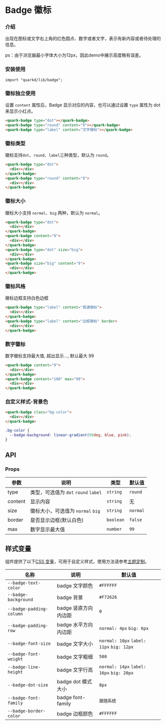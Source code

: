 # Badge 徽标

### 介绍

出现在图标或文字右上角的红色圆点、数字或者文字，表示有新内容或者待处理的信息。

ps：由于浏览器最小字体大小为12px，因此demo中展示高度略有误差。

### 安装使用

```tsx
import "quarkd/lib/badge";
```

### 徽标独立使用

设置 `content` 属性后，Badge 显示对应的内容，也可以通过设置 `type` 属性为 dot 来显示小红点。

```html
<quark-badge type="dot"></quark-badge>
<quark-badge type="round" content="9"></quark-badge>
<quark-badge type="label" content="文字徽标"></quark-badge>
```

### 徽标类型

徽标支持`dot`、`round`、`label`三种类型，默认为 `round`。

```html
<quark-badge type="dot">
  <div></div>
</quark-badge>
<quark-badge type="round" content="9">
  <div></div>
</quark-badge>
```

### 徽标大小

徽标大小支持 `normal`、`big` 两种，默认为 `normal`。

```html
<quark-badge type="dot">
  <div></div>
</quark-badge>
<quark-badge content="9">
  <div></div>
</quark-badge>
<quark-badge type="dot" size="big">
  <div></div>
</quark-badge>
<quark-badge size="big" content="9">
  <div></div>
</quark-badge>
```

### 徽标风格

徽标边框支持白色边框

```html
<quark-badge type="label" content="普通徽标">
  <div></div>
</quark-badge>
<quark-badge type="label" content="边框徽标" border>
  <div></div>
</quark-badge>
```

### 数字徽标

数字徽标支持最大值, 超出显示..., 默认最大 99

```html
<quark-badge content="9">
  <div></div>
</quark-badge>
<quark-badge content="100" max="99">
  <div></div>
</quark-badge>
```

### 自定义样式-背景色

```html
<quark-badge class="bg-color">
  <div></div>
</quark-badge>
```

```css
.bg-color {
  --badge-background: linear-gradient(90deg, blue, pink);
}
```

## API

### Props

| 参数    | 说明                                 | 类型      | 默认值   |
| ------- | ------------------------------------ | --------- | -------- |
| type    | 类型，可选值为 `dot` `round` `label` | `string`  | `round`  |
| content | 显示内容                             | `string`  | 无       |
| size    | 徽标大小，可选值为 `normal` `big`    | `string`  | `normal` |
| border  | 是否显示边框(默认白色)               | `boolean` | `false`  |
| max     | 数字显示最大值                       | `number`  | `99`     |

## 样式变量

组件提供了以下[CSS 变量](https://developer.mozilla.org/zh-CN/docs/Web/CSS/Using_CSS_custom_properties)，可用于自定义样式，使用方法请参考[主题定制](#/zh-CN/guide/theme)。

| 名称                     | 说明                 | 默认值     |
| ------------------------ | -------------------- | ---------- |
| `--badge-text-color`     | badge 文字颜色       | `#FFFFFF`  |
| `--badge-background`     | badge 背景           | `#F72626`  |
| `--badge-padding-column` | badge 竖直方向内边距 | `0`      |
| `--badge-padding-row`    | badge 水平方向内边距 | `normal: 4px` `big: 6px` |
| `--badge-font-size`      | badge 文字大小      | `normal: 10px` `label: 11px` `big: 12px` |
| `--badge-font-weight`    | badge 文字粗细      | `500`      |
| `--badge-line-height`    | badge 文字行高      | `normal: 14px` `label: 16px` `big: 20px` |
| `--badge-dot-size`       | badge dot 模式大小  | `8px`      |
| `--badge-font-family`    | badge font-family  | `跟随系统` |
| `--badge-border-color`   | badge 边框颜色      | `#FFFFFF`  |
